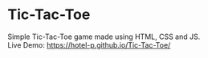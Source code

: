 # Tic-Tac-Toe
Simple Tic-Tac-Toe game made using HTML, CSS and JS. <br />
Live Demo: https://hotel-p.github.io/Tic-Tac-Toe/<br />